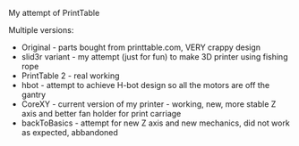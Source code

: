My attempt of PrintTable

Multiple versions:
- Original - parts bought from printtable.com, VERY crappy design
- slid3r variant - my attempt (just for fun) to make 3D printer using fishing rope
- PrintTable 2 - real working
- hbot - attempt to achieve H-bot design so all the motors are off the gantry
- CoreXY - current version of my printer - working, new, more stable Z axis and better fan holder for print carriage
- backToBasics - attempt for new Z axis and new mechanics, did not work as expected, abbandoned
